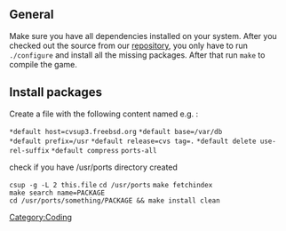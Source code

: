 ## General

Make sure you have all dependencies installed on your system. After you
checked out the source from our
[repository](Getting_the_source "wikilink"), you only have to run
`./configure` and install all the missing packages. After that run
`make` to compile the game.

## Install packages

Create a file with the following content named e.g. :

`*default host=cvsup3.freebsd.org`
`*default base=/var/db`
`*default prefix=/usr`
`*default release=cvs tag=.`
`*default delete use-rel-suffix`
`*default compress`
`ports-all`

check if you have /usr/ports directory created

`csup -g -L 2 this.file`
`cd /usr/ports`
`make fetchindex`
`make search name=PACKAGE`
`cd /usr/ports/something/PACKAGE && make install clean`

[Category:Coding](Category:Coding "wikilink")